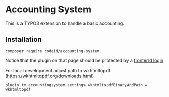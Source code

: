 # Accounting System

This is a TYPO3 extension to handle a basic accounting.

## Installation

``` 
composer require codeid/accounting-system
```

Notice that the plugin on that page should be protected by a [frontend login](https://docs.typo3.org/typo3cms/EditorsTutorial/AccessControl/Login/Index.html)

For local development adjust path to wkhtmltopdf (https://wkhtmltopdf.org/downloads.html) 

```
plugin.tx_accountingsystem.settings.wkhtmltopdfBinaryAndPath = wkhtmltopdf
```
